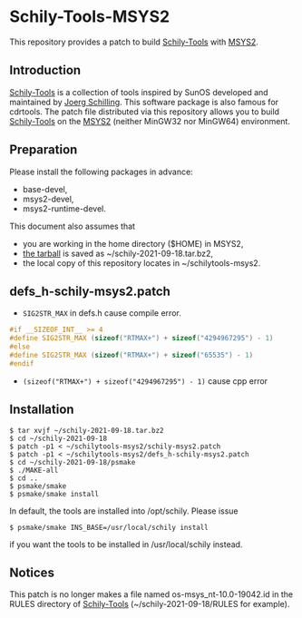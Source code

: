 # Schily-Tools-MSYS2

This repository provides a patch to build [Schily-Tools](http://schilytools.sourceforge.net/) with [MSYS2](https://www.msys2.org/).


## Introduction

[Schily-Tools](http://schilytools.sourceforge.net/) is a collection of tools inspired by SunOS developed and maintained by [Joerg Schilling](http://cdrtools.sourceforge.net/private/).
This software package is also famous for cdrtools.
The patch file distributed via this repository allows you to build [Schily-Tools](http://schilytools.sourceforge.net/) on the [MSYS2](https://www.msys2.org/) (neither MinGW32 nor MinGW64) environment.


## Preparation

Please install the following packages in advance:

* base-devel,
* msys2-devel,
* msys2-runtime-devel.

This document also assumes that

* you are working in the home directory ($HOME) in MSYS2,
* [the tarball](https://sourceforge.net/projects/schilytools/) is saved as ~/schily-2021-09-18.tar.bz2,
* the local copy of this repository locates in ~/schilytools-msys2.

## defs_h-schily-msys2.patch
* ```SIG2STR_MAX``` in defs.h cause compile error.
```c
#if __SIZEOF_INT__ >= 4
#define SIG2STR_MAX (sizeof("RTMAX+") + sizeof("4294967295") - 1)
#else
#define SIG2STR_MAX (sizeof("RTMAX+") + sizeof("65535") - 1)
#endif
```
* ```(sizeof("RTMAX+") + sizeof("4294967295") - 1)``` cause cpp error

## Installation

```console
$ tar xvjf ~/schily-2021-09-18.tar.bz2
$ cd ~/schily-2021-09-18
$ patch -p1 < ~/schilytools-msys2/schily-msys2.patch
$ patch -p1 < ~/schilytools-msys2/defs_h-schily-msys2.patch
$ cd ~/schily-2021-09-18/psmake
$ ./MAKE-all
$ cd ..
$ psmake/smake
$ psmake/smake install
```

In default, the tools are installed into /opt/schily.
Please issue

```console
$ psmake/smake INS_BASE=/usr/local/schily install
```

if you want the tools to be installed in /usr/local/schily instead.


## Notices

This patch is no longer makes a file named os-msys_nt-10.0-19042.id in the RULES directory of [Schily-Tools](http://schilytools.sourceforge.net/) (~/schily-2021-09-18/RULES for example).

